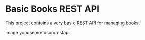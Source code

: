 # Basic Books REST API

This project contains a very basic REST API for managing books.

image 
yunusemretosun/restapi
